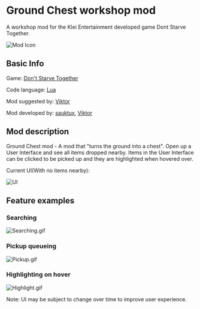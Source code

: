 # Ground Chest workshop mod
 A workshop mod for the Klei Entertainment developed game Dont Starve Together.

![Mod Icon](https://github.com/sauktux/ground-chest-mod-images-private/blob/main/modicon3.bmp?raw=true)

## Basic Info

Game: [Don't Starve Together](https://store.steampowered.com/app/322330/Dont_Starve_Together/)

Code language: [Lua](http://www.lua.org/about.html)

Mod suggested by: [Viktor](https://steamcommunity.com/profiles/76561198053787151/)

Mod developed by: [sauktux](https://steamcommunity.com/profiles/76561198202913736/), [Viktor](https://steamcommunity.com/profiles/76561198053787151/)

## Mod description
Ground Chest mod - A mod that "turns the ground into a chest". Open up a User Interface and see all items dropped nearby. Items in the User Interface can be clicked to be picked up and they are highlighted when hovered over. 

Current UI(With no items nearby):

![UI](https://user-images.githubusercontent.com/64164791/114263551-db925a80-99ee-11eb-9bc1-3190660024bd.png)

## Feature examples
### Searching
![Searching.gif](https://github.com/sauktux/ground-chest-mod-images-private/blob/main/Searching_smol.gif?raw=true)

### Pickup queueing
![Pickup.gif](https://github.com/sauktux/ground-chest-mod-images-private/blob/main/Pickup_smol.gif?raw=true)

### Highlighting on hover
![Highlight.gif](https://github.com/sauktux/ground-chest-mod-images-private/blob/main/Highlight_smol.gif?raw=true)

Note: UI may be subject to change over time to improve user experience.
